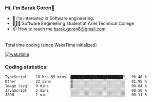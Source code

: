 ###  Hi, I’m Barak Goren👋
- 👀 I’m interested in Software engineering.
- 👨🏼‍🎓 Software Engineering student at Ariel Technical College
- 📫 How to reach me barak.goren6@gmail.com
##
Total time coding (since WakaTime initialized)

[![wakatime](https://wakatime.com/badge/user/5cc5ec80-a806-4ca2-a704-db29274e48cd.svg)](https://wakatime.com/@5cc5ec80-a806-4ca2-a704-db29274e48cd)

   
### Coding statistics:

<!--START_SECTION:waka-->

```txt
TypeScript    18 hrs 55 mins  ████████████████████████░   96.46 %
Other         22 mins         ▒░░░░░░░░░░░░░░░░░░░░░░░░   01.95 %
Image (svg)   9 mins          ▒░░░░░░░░░░░░░░░░░░░░░░░░   00.84 %
JavaScript    5 mins          ░░░░░░░░░░░░░░░░░░░░░░░░░   00.50 %
JSON          1 min           ░░░░░░░░░░░░░░░░░░░░░░░░░   00.11 %
```

<!--END_SECTION:waka-->

<!---
barakgoren/barakgoren is a ✨ special ✨ repository because its `README.md` (this file) appears on your GitHub profile.
You can click the Preview link to take a look at your changes.
--->
